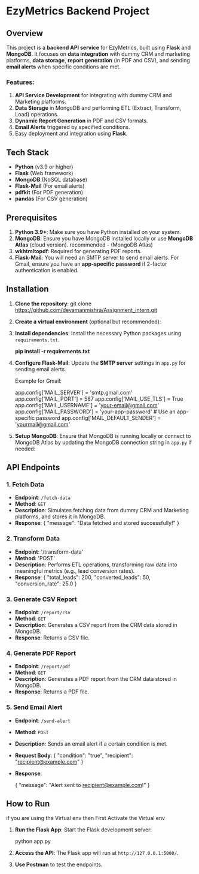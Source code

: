 # **EzyMetrics Backend Project**

## Overview

This project is a **backend API service** for EzyMetrics, built using **Flask** and **MongoDB**. It focuses on **data integration** with dummy CRM and marketing platforms, **data storage**, **report generation** (in PDF and CSV), and sending **email alerts** when specific conditions are met.

### **Features:**
1. **API Service Development** for integrating with dummy CRM and Marketing platforms.
2. **Data Storage** in MongoDB and performing ETL (Extract, Transform, Load) operations.
3. **Dynamic Report Generation** in PDF and CSV formats.
4. **Email Alerts** triggered by specified conditions.
5. Easy deployment and integration using **Flask**.

## **Tech Stack**
- **Python** (v3.9 or higher)
- **Flask** (Web framework)
- **MongoDB** (NoSQL database)
- **Flask-Mail** (For email alerts)
- **pdfkit** (For PDF generation)
- **pandas** (For CSV generation)


## **Prerequisites**

1. **Python 3.9+**: Make sure you have Python installed on your system.
2. **MongoDB**: Ensure you have MongoDB installed locally or use **MongoDB Atlas** (cloud version). recommended - (MongoDB Atlas)
3. **wkhtmltopdf**: Required for generating PDF reports.
4. **Flask-Mail**: You will need an SMTP server to send email alerts. For Gmail, ensure you have an **app-specific password** if 2-factor authentication is enabled.


## **Installation**

1. **Clone the repository**:
   git clone https://github.com/devamanmishra/Assignment_intern.git

2. **Create a virtual environment** (optional but recommended):
3. **Install dependencies**:
   Install the necessary Python packages using `requirements.txt`.
  
   **pip install -r requirements.txt**

4. **Configure Flask-Mail**:
   Update the **SMTP server** settings in `app.py` for sending email alerts.

   Example for Gmail:
   
   app.config['MAIL_SERVER'] = 'smtp.gmail.com'
   app.config['MAIL_PORT'] = 587
   app.config['MAIL_USE_TLS'] = True
   app.config['MAIL_USERNAME'] = 'your-email@gmail.com'
   app.config['MAIL_PASSWORD'] = 'your-app-password'  # Use an app-specific password
   app.config['MAIL_DEFAULT_SENDER'] = 'yourmail@gmail.com'

6. **Setup MongoDB**:
   Ensure that MongoDB is running locally or connect to MongoDB Atlas by updating the MongoDB connection string in `app.py` if needed:
   

## **API Endpoints**

### **1. Fetch Data**
- **Endpoint**: `/fetch-data`
- **Method**: `GET`
- **Description**: Simulates fetching data from dummy CRM and Marketing platforms, and stores it in MongoDB.
- **Response**:
  {
    "message": "Data fetched and stored successfully!"
  }
 
### **2. Transform Data**
- **Endpoint**: '/transform-data'
- **Method**: 'POST'
- **Description**: Performs ETL operations, transforming raw data into meaningful metrics (e.g., lead conversion rates).
- **Response**:
  {
    "total_leads": 200,
    "converted_leads": 50,
    "conversion_rate": 25.0
  }
  
### **3. Generate CSV Report**
- **Endpoint**: `/report/csv`
- **Method**: `GET`
- **Description**: Generates a CSV report from the CRM data stored in MongoDB.
- **Response**: Returns a CSV file.

### **4. Generate PDF Report**
- **Endpoint**: `/report/pdf`
- **Method**: `GET`
- **Description**: Generates a PDF report from the CRM data stored in MongoDB.
- **Response**: Returns a PDF file.

### **5. Send Email Alert**
- **Endpoint**: `/send-alert`
- **Method**: `POST`
- **Description**: Sends an email alert if a certain condition is met.
- **Request Body**:
  {
    "condition": "true",
    "recipient": "recipient@example.com"
  }
- **Response**:

  {
    "message": "Alert sent to recipient@example.com!"
  }


## **How to Run**
if  you are using the Virtual env then First Activate the Virtual env

1. **Run the Flask App**:
   Start the Flask development server:

   python app.py

2. **Access the API**:
   The Flask app will run at `http://127.0.0.1:5000/`.

3. **Use Postman** to test the endpoints.
